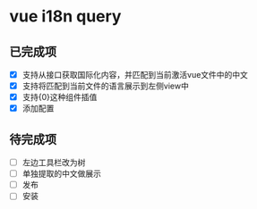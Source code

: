 # vue i18n query

## 已完成项

- [x] 支持从接口获取国际化内容，并匹配到当前激活vue文件中的中文
- [x] 支持将匹配到当前文件的语言展示到左侧view中
- [x] 支持{0}这种组件插值
- [x] 添加配置

## 待完成项

- [ ] 左边工具栏改为树
- [ ] 单独提取的中文做展示
- [ ] 发布
- [ ] 安装